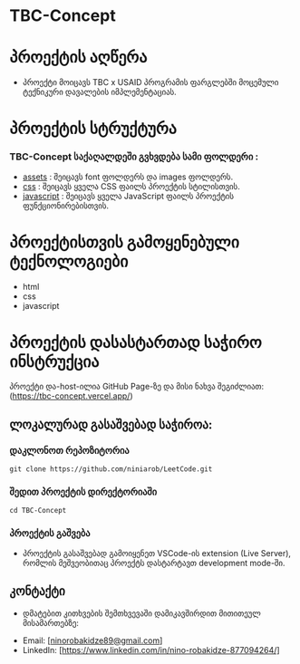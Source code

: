 # TBC-Concept

# პროექტის აღწერა 

* პროექტი მოიცავს TBC x USAID პროგრამის ფარგლებში მოცემული ტექნიკური დავალების იმპლემენტაციას. 



# პროექტის სტრუქტურა 

### TBC-Concept საქაღალდეში გვხვდება სამი ფოლდერი : 
* [assets](https://github.com/niniarob/TBC-Concept/tree/main/assets) : შეიცავს font ფოლდერს და images ფოლდერს.
* [css](https://github.com/niniarob/TBC-Concept/tree/main/css) : შეიცავს ყველა CSS ფაილს პროექტის სტილისთვის.
* [javascript](https://github.com/niniarob/TBC-Concept/tree/main/javascript) : შეიცავს ყველა JavaScript ფაილს პროექტის ფუნქციონირებისთვის.

# პროექტისთვის გამოყენებული ტექნოლოგიები

* html
* css
* javascript

# პროექტის დასასტართად საჭირო ინსტრუქცია

პროექტი და-host-ილია GitHub Page-ზე და მისი ნახვა შეგიძლიათ:(https://tbc-concept.vercel.app/)

## ლოკალურად გასაშვებად საჭიროა:

### დაკლონოთ რეპოზიტორია
```
git clone https://github.com/niniarob/LeetCode.git
```

### შედით პროექტის დირექტორიაში
```
cd TBC-Concept
```

### პროექტის გაშვება 

* პროექტის გასაშვებად გამოიყენეთ VSCode-ის extension (Live Server), რომლის მეშვეობითაც
პროექტს დასტარტავთ development mode-ში.


## კონტაქტი 
* დმატებით კითხვების შემთხვევაში დამიკავშირდით მითითეულ მისამართებზე:

- Email: [ninorobakidze89@gmail.com]
- LinkedIn: [https://www.linkedin.com/in/nino-robakidze-877094264/]
